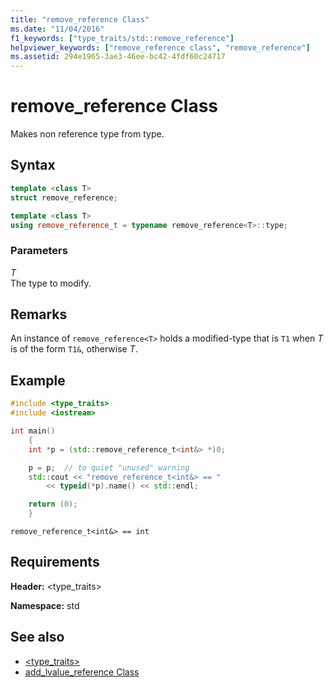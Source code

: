 ```yaml
---
title: "remove_reference Class"
ms.date: "11/04/2016"
f1_keywords: ["type_traits/std::remove_reference"]
helpviewer_keywords: ["remove_reference class", "remove_reference"]
ms.assetid: 294e1965-3ae3-46ee-bc42-4fdf60c24717
---
```

# remove_reference Class

Makes non reference type from type.

## Syntax

```cpp
template <class T>
struct remove_reference;

template <class T>
using remove_reference_t = typename remove_reference<T>::type;
```

### Parameters

*T*<br/>
The type to modify.

## Remarks

An instance of `remove_reference<T>` holds a modified-type that is `T1` when *T* is of the form `T1&`, otherwise *T*.

## Example

```cpp
#include <type_traits>
#include <iostream>

int main()
    {
    int *p = (std::remove_reference_t<int&> *)0;

    p = p;  // to quiet "unused" warning
    std::cout << "remove_reference_t<int&> == "
        << typeid(*p).name() << std::endl;

    return (0);
    }
```

```Output
remove_reference_t<int&> == int
```

## Requirements

**Header:** \<type_traits>

**Namespace:** std

## See also

- [<type_traits>](../standard-library/type-traits.md)
- [add_lvalue_reference Class](../standard-library/add-lvalue-reference-class.md)
